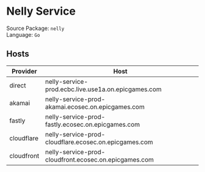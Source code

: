 # Nelly Service

Source Package: `nelly` <br/>
Language: `Go`

## Hosts

| Provider   | Host                                                  |
| ---------- | ----------------------------------------------------- |
| direct     | nelly-service-prod.ecbc.live.use1a.on.epicgames.com   |
| akamai     | nelly-service-prod-akamai.ecosec.on.epicgames.com     |
| fastly     | nelly-service-prod-fastly.ecosec.on.epicgames.com     |
| cloudflare | nelly-service-prod-cloudflare.ecosec.on.epicgames.com |
| cloudfront | nelly-service-prod-cloudfront.ecosec.on.epicgames.com |
